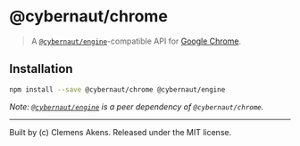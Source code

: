 # @cybernaut/chrome

> A [`@cybernaut/engine`][cybernaut-engine]-compatible API for [Google Chrome][google-chrome].

## Installation

```sh
npm install --save @cybernaut/chrome @cybernaut/engine
```

*Note: [`@cybernaut/engine`][cybernaut-engine] is a peer dependency of `@cybernaut/chrome`.*

---
Built by (c) Clemens Akens. Released under the MIT license.

[cybernaut-engine]: https://github.com/clebert/cybernaut/tree/master/%40cybernaut/engine
[google-chrome]: https://www.google.com/chrome/
